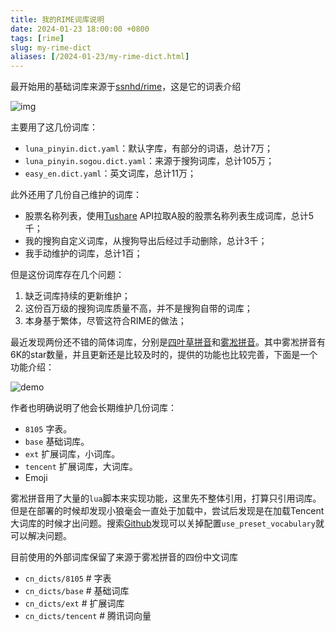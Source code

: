 ```yaml
---
title: 我的RIME词库说明
date: 2024-01-23 18:00:00 +0800
tags: [rime]
slug: my-rime-dict
aliases: [/2024-01-23/my-rime-dict.html]
---
```


最开始用的基础词库来源于[ssnhd/rime](https://github.com/ssnhd/rime)，这是它的词表介绍

![img](https://pic-1251468582.file.myqcloud.com/pic/2024/01/23/63c9cf)

主要用了这几份词库：

- `luna_pinyin.dict.yaml`：默认字库，有部分的词语，总计7万；
- `luna_pinyin.sogou.dict.yaml`：来源于搜狗词库，总计105万；
- `easy_en.dict.yaml`：英文词库，总计11万；

此外还用了几份自己维护的词库：

- 股票名称列表，使用[Tushare](https://tushare.pro/) API拉取A股的股票名称列表生成词库，总计5千；
- 我的搜狗自定义词库，从搜狗导出后经过手动删除，总计3千；
- 我手动维护的词库，总计1百；

但是这份词库存在几个问题：

1. 缺乏词库持续的更新维护；
2. 这份百万级的搜狗词库质量不高，并不是搜狗自带的词库；
3. 本身基于繁体，尽管这符合RIME的做法；

最近发现两份还不错的简体词库，分别是[四叶草拼音](https://github.com/fkxxyz/rime-cloverpinyin)和[雾凇拼音](https://github.com/iDvel/rime-ice)。其中雾凇拼音有6K的star数量，并且更新还是比较及时的，提供的功能也比较完善，下面是一个功能介绍：

![demo](https://pic-1251468582.file.myqcloud.com/pic/2024/01/23/92f3d3.webp)

作者也明确说明了他会长期维护几份词库：

- `8105` 字表。
- `base` 基础词库。
- `ext` 扩展词库，小词库。
- `tencent` 扩展词库，大词库。
- Emoji

雾凇拼音用了大量的`lua`脚本来实现功能，这里先不整体引用，打算只引用词库。但是在部署的时候却发现小狼毫会一直处于加载中，尝试后发现是在加载Tencent大词库的时候才出问题。搜索[Github](https://github.com/rime/weasel/issues/953)发现可以关掉配置`use_preset_vocabulary`就可以解决问题。

目前使用的外部词库保留了来源于雾凇拼音的四份中文词库

- `cn_dicts/8105`     # 字表
- `cn_dicts/base`     # 基础词库
- `cn_dicts/ext`      # 扩展词库
- `cn_dicts/tencent`  # 腾讯词向量
